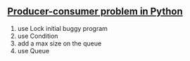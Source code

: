## [Producer-consumer problem in Python](http://agiliq.com/blog/2013/10/producer-consumer-problem-in-python/)

1. use Lock initial buggy program
2. use Condition
3. add a max size on the queue
4. use Queue